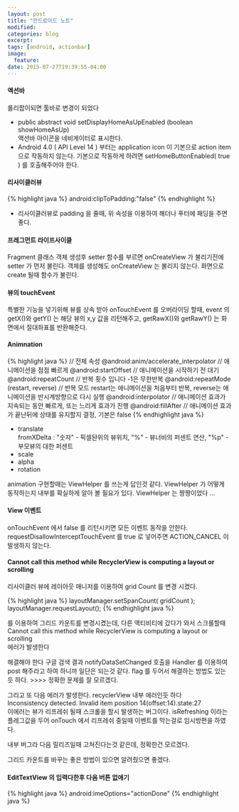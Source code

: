 ```yaml
---
layout: post
title: "안드로이드 노트"
modified:
categories: blog
excerpt:
tags: [android, actionbar]
image:
  feature:
date: 2015-07-27T19:39:55-04:00
---
```


#### 액션바
롤리팝이되면 툴바로 변경이 되었다

- public abstract void setDisplayHomeAsUpEnabled (boolean showHomeAsUp)<br> 
액션바 아이콘을 네비게이터로 표시한다.
- Android 4.0 ( API Level 14 ) 부터는 application icon 이 기본으로 action item 으로 작동하지 않는다. 기본으로 작동하게 하려면 setHomeButtonEnabled( true ) 를 호출해주어야 한다.

#### 리사이클러뷰
{% highlight java %}
android:clipToPadding:"false"
{% endhighlight %}
- 리사이클러뷰로 padding 을 줄때, 위 속성을 이용하여 해더나 푸터에 패딩을 주면 좋다.

#### 프레그먼트 라이프사이클
Fragment 클래스 객체 생성후 setter 함수를 부르면 onCreateView 가 불리기전에 setter 가 먼저 불린다.
객체를 생성해도 onCreateView 는 불리지 않는다. 화면으로 create 될때 함수가 불린다.

#### 뷰의 touchEvent
특별한 기능을 넣기위해 뷰를 상속 받아 onTouchEvent 를 오버라이딩 할때,
event 의 getX()와 getY() 는 해당 뷰의 x,y 값을 리턴해주고, getRawX()와 getRawY() 는 화면에서 절대좌표를 반환해준다.

#### Animnation
{% highlight java %}
// 전체 속성
@android:anim/accelerate_interpolator // 애니메이션을 점점 빠르게 
@android:startOffset // 애니메이션을 시작하기 전 대기
@android:repeatCount // 반복 횟수 입니다 -1은 무한반복
@android:repeatMode (restart, reverse) // 반복 모드 restart는 애니메이션을 처음부터 반복, reverse는 애니메이션을 반시계방향으로 다시 실행
@android:interpolator // 애니메이션 효과가 지속되는 동안 빠르게, 또는 느리게 효과가 진행
@android:fillAfter // 애니메이션 효과가 끝난뒤에 상태를 유지할지 결정, 기본은 false
{% endhighlight java %}

 - translate<br> fromXDelta : "숫자" - 픽셀돤위의 뷰위치, "%" - 뷰너비의 퍼센트 연산, "%p" - 부모뷰의 대한 퍼센트 
 - scale
 - alpha
 - rotation

animation 구현할때는 ViewHelper 를 쓰는게 답인것 같다. ViewHelper 가 어떻게 동작하는지 내부를 확실하게 알아 볼 필요가 있다. ViewHelper 는 짱짱이었다 ...

#### View 이벤트
onTouchEvent 에서 false 를 리턴시키면 모든 이벤트 동작을 안한다.
requestDisallowInterceptTouchEvent 를 true 로 넣어주면 ACTION_CANCEL 이 발생하지 않는다.

#### Cannot call this method while RecyclerView is computing a layout or scrolling
리사이클러 뷰에 레이아웃 매니저를 이용하여 grid Count 를 변경 시켰다.

{% highlight java %}
layoutManager.setSpanCount( gridCount );
layoutManager.requestLayout();
{% endhighlight java %}

를 이용하여 그리드 카운트를 변경시켰는데, 다른 액티비티에 갔다가 와서 스크롤할때
<br>Cannot call this method while RecyclerView is computing a layout or scrolling<br>
에러가 발생한다 

해결해야 한다
구글 검색 결과 notifyDataSetChanged 호출을 Handler 를 이용하여 post 해주라고 하여 하니까 일단은 되는것 같다. flag 를 두어서 해결하는 방법도 있는듯 하다. >>>> 정확한 문제를 잘 모르겠다.

그리고 또 다음 에러가 발생한다. recyclerView 내부 에러인듯 하다
<br>Inconsistency detected. Invalid item position 14(offset:14).state:27<br>
이에러는 뷰가 리프레쉬 될때 스크롤을 할시 발생하는 버그이다. isRefreshing 이라는 플레그값을 두어 onTouch 에서 리프레쉬 중일때 이벤트를 막는걸로 임시방편을 하였다. 

내부 버그라 다음 릴리즈일때 고쳐진다는것 같은데, 정확한건 모르겠다. 

그리드 카운트를 바꾸는 좋은 방법이 있으면 알려줬으면 좋겠다.

#### EditTextView 의 입력다한후 다음 버튼 없애기 
{% highlight java %}
	android:imeOptions="actionDone"
{% endhighlight java %}
